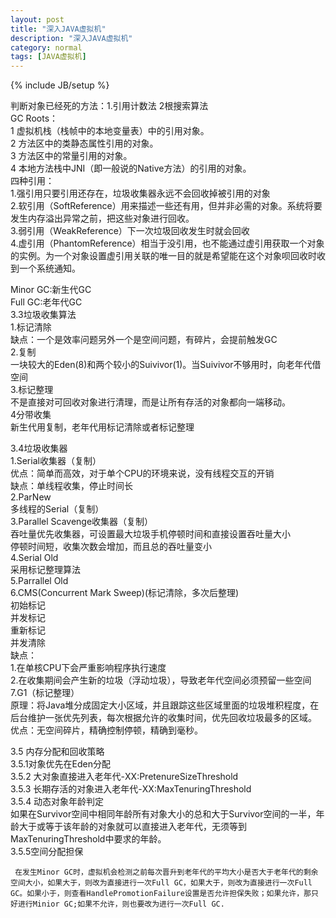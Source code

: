 ```yaml
---
layout: post
title: "深入JAVA虚拟机"
description: "深入JAVA虚拟机"
category: normal
tags: [JAVA虚拟机]
---
```

{% include JB/setup %}

判断对象已经死的方法：1.引用计数法 2根搜索算法    
GC Roots：    
1 虚拟机栈（栈帧中的本地变量表）中的引用对象。     
2 方法区中的类静态属性引用的对象。    
3 方法区中的常量引用的对象。    
4 本地方法栈中JNI（即一般说的Native方法）的引用的对象。    
四种引用：    
1.强引用只要引用还存在，垃圾收集器永远不会回收掉被引用的对象    
2.软引用（SoftReference）用来描述一些还有用，但并非必需的对象。系统将要发生内存溢出异常之前，把这些对象进行回收。    
3.弱引用（WeakReference）下一次垃圾回收发生时就会回收    
4.虚引用（PhantomReference）相当于没引用，也不能通过虚引用获取一个对象的实例。为一个对象设置虚引用关联的唯一目的就是希望能在这个对象呗回收时收到一个系统通知。    
 
Minor GC:新生代GC    
Full GC:老年代GC    
3.3垃圾收集算法    
1.标记清除    
缺点：一个是效率问题另外一个是空间问题，有碎片，会提前触发GC    
2.复制    
一块较大的Eden(8)和两个较小的Suivivor(1)。当Suivivor不够用时，向老年代借空间    
3.标记整理    
不是直接对可回收对象进行清理，而是让所有存活的对象都向一端移动。    
4分带收集    
新生代用复制，老年代用标记清除或者标记整理    
 
3.4垃圾收集器    
     1.Serial收集器（复制）    
          优点：简单而高效，对于单个CPU的环境来说，没有线程交互的开销    
          缺点：单线程收集，停止时间长    
     2.ParNew    
          多线程的Serial（复制）    
     3.Parallel Scavenge收集器（复制）    
          吞吐量优先收集器，可设置最大垃圾手机停顿时间和直接设置吞吐量大小    
          停顿时间短，收集次数会增加，而且总的吞吐量变小    
     4.Serial Old    
          采用标记整理算法    
     5.Parrallel Old    
     6.CMS(Concurrent Mark Sweep)(标记清除，多次后整理)    
          初始标记    
          并发标记    
          重新标记    
          并发清除    
     缺点：    
         1.在单核CPU下会严重影响程序执行速度    
         2.在收集期间会产生新的垃圾（浮动垃圾），导致老年代空间必须预留一些空间    
     7.G1（标记整理）    
          原理：将Java堆分成固定大小区域，并且跟踪这些区域里面的垃圾堆积程度，在后台维护一张优先列表，每次根据允许的收集时间，优先回收垃圾最多的区域。    
          优点：无空间碎片，精确控制停顿，精确到毫秒。    
 
3.5 内存分配和回收策略    
3.5.1对象优先在Eden分配    
3.5.2 大对象直接进入老年代-XX:PretenureSizeThreshold    
3.5.3 长期存活的对象进入老年代-XX:MaxTenuringThreshold    
3.5.4 动态对象年龄判定    
     如果在Survivor空间中相同年龄所有对象大小的总和大于Survivor空间的一半，年龄大于或等于该年龄的对象就可以直接进入老年代，无须等到MaxTenuringThreshold中要求的年龄。    
3.5.5空间分配担保    
 
     在发生Minor GC时，虚拟机会检测之前每次晋升到老年代的平均大小是否大于老年代的剩余空间大小，如果大于，则改为直接进行一次Full GC，如果大于，则改为直接进行一次Full GC。如果小于，则查看HandlePromotionFailure设置是否允许担保失败；如果允许，那只好进行Minior GC;如果不允许，则也要改为进行一次Full GC.    